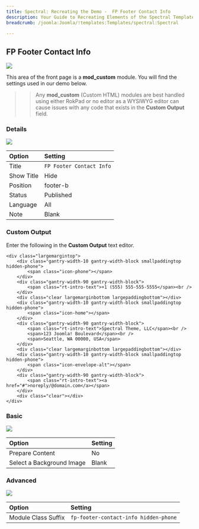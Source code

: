 ```yaml
---
title: Spectral: Recreating the Demo -  FP Footer Contact Info
description: Your Guide to Recreating Elements of the Spectral Template for Joomla
breadcrumb: /joomla:Joomla/!templates:Templates/spectral:Spectral

---
```


FP Footer Contact Info
-----

![][demo]

This area of the front page is a **mod_custom** module. You will find the settings used in our demo below.

>> Any **mod_custom** (Custom HTML) modules are best handled using either RokPad or no editor as a WYSIWYG editor can cause issues with any code that exists in the **Custom Output** field.

### Details

![][demo2]

| Option     | Setting                  |  
| :--------- | :----------------------- |  
| Title      | `FP Footer Contact Info` |  
| Show Title | Hide                     |  
| Position   | footer-b                 |  
| Status     | Published                |  
| Language   | All                      |  
| Note       | Blank                    |  

### Custom Output

Enter the following in the **Custom Output** text editor.

~~~
<div class="largemargintop">
	<div class="gantry-width-10 gantry-width-block smallpaddingtop hidden-phone">
	    <span class="icon-phone"></span>
	</div>
	<div class="gantry-width-90 gantry-width-block">
	    <span class="rt-intro-text">+1 (555) 555-555-5555</span><br />
	</div>
	<div class="clear largemarginbottom largepaddingbottom"></div>
	<div class="gantry-width-10 gantry-width-block smallpaddingtop hidden-phone">
	    <span class="icon-home"></span>
	</div>
	<div class="gantry-width-90 gantry-width-block">
		<span class="rt-intro-text">Spectral Theme, LLC</span><br />
	    <span>123 Joomla! Boulevard</span><br />
	    <span>Seattle, WA 00000, USA</span> 
	</div>
	<div class="clear largemarginbottom largepaddingbottom"></div>
	<div class="gantry-width-10 gantry-width-block smallpaddingtop hidden-phone">
	    <span class="icon-envelope-alt"></span>
	</div>
	<div class="gantry-width-90 gantry-width-block">
	    <span class="rt-intro-text"><a href="#">noreply/@domain.com</a></span>
	</div>
	<div class="clear"></div>	
</div>	
~~~

### Basic

![][demo3]

| Option                    | Setting |
| :------------------------ | :------ |
| Prepare Content           | No      |
| Select a Background Image | Blank   |

### Advanced

![][demo4]

| Option              | Setting                               |  
| :------------------ | :------------------------------------ |  
| Module Class Suffix | `fp-footer-contact-info hidden-phone` |  

[demo]: assets/demo_15.jpeg
[demo2]: assets/contact_1.jpeg
[demo3]: assets/contact_2.jpeg
[demo4]: assets/contact_3.jpeg